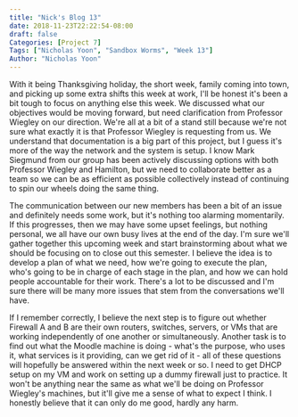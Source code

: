 ```yaml
---
title: "Nick's Blog 13"
date: 2018-11-23T22:22:54-08:00
draft: false
Categories: [Project 7]
Tags: ["Nicholas Yoon", "Sandbox Worms", "Week 13"]
Author: "Nicholas Yoon"
---
```

With it being Thanksgiving holiday, the short week, family coming into town, and picking up some extra shifts this week at work, I'll be honest it's been a bit tough to focus on anything else this week. We discussed what our objectives would be moving forward, but need clarification from Professor Wiegley on our direction. We're all at a bit of a stand still because we're not sure what exactly it is that Professor Wiegley is requesting from us. We understand that documentation is a big part of this project, but I guess it's more of the way the network and the system is setup. I know Mark Siegmund from our group has been actively discussing options with both Professor Wiegley and Hamilton, but we need to collaborate better as a team so we can be as efficient as possible collectively instead of continuing to spin our wheels doing the same thing.

The communication between our new members has been a bit of an issue and definitely needs some work, but it's nothing too alarming momentarily. If this progresses, then we may have some upset feelings, but nothing personal, we all have our own busy lives at the end of the day. I'm sure we'll gather together this upcoming week and start brainstorming about what we should be focusing on to close out this semester. I believe the idea is to develop a plan of what we need, how we're going to execute the plan, who's going to be in charge of each stage in the plan, and how we can hold people accountable for their work. There's a lot to be discussed and I'm sure there will be many more issues that stem from the conversations we'll have.

If I remember correctly, I believe the next step is to figure out whether Firewall A and B are their own routers, switches, servers, or VMs that are working independently of one another or simultaneously. Another task is to find out what the Moodle machine is doing - what's the purpose, who uses it, what services is it providing, can we get rid of it - all of these questions will hopefully be answered within the next week or so. I need to get DHCP setup on my VM and work on setting up a dummy firewall just to practice. It won't be anything near the same as what we'll be doing on Professor Wiegley's machines, but it'll give me a sense of what to expect I think. I honestly believe that it can only do me good, hardly any harm. 